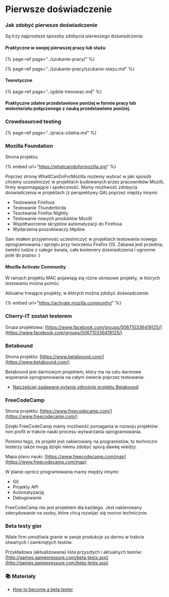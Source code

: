 # Pierwsze doświadczenie

### Jak zdobyć pierwsze doświadczenie

Są trzy najprostsze sposoby zdobycia pierwszego doświadczenia:

#### Praktyczne w swojej pierwszej pracy lub stażu

{% page-ref page="../szukanie-pracy/" %}

{% page-ref page="../szukanie-pracy/szukanie-stazu.md" %}

#### Teoretyczne

{% page-ref page="../gdzie-trenowac.md" %}

#### Praktyczne zdalne przedstawione poniżej w formie pracy lub wolontariatu połączonego z nauką przedstawione poniżej. 

### Crowdsourced testing

{% page-ref page="../praca-zdalna.md" %}

### Mozilla Foundation

Strona projektu:

{% embed url="https://whatcanidoformozilla.org" %}

Poprzez stronę WhatICanDoForMozilla możemy wybrać w jaki sposób chcemy uczestniczyć w projektach budowanych przez pracowników Mozilli, firmy wspomagające i społeczność. Mamy możliwość zdobycia doświadczenia w projektach \(z perspektywy QA\) poprzez między innymi:

* Testowanie Firefoxa
* Testowanie Thunderbirda
* Tesotwanie Firefox Nightly
* Testowanie nowych produktów Mozilli
* Współtworzenie skryptów automatyzacji do Firefoxa
* Wydarzenia poszukiwaczy błędów

Sam miałem przyjemność uczestniczyć w projektach testowania nowego oprogramowania i sprzętu przy tworzeniu Firefox OS. Zabawa jest przednia, świetni ludzie z całego świata, całe kontenery doświadczenia i ogromne pole do popisu :\)

#### Mozilla Activate Community

W ramach projektu MAC pojawiają się różne okresowe projekty, w których testowaniu można pomóc.

Aktualne trwające projekty, w których można zdobyć doświadczenie:

{% embed url="https://activate.mozilla.community/" %}

### Cherry-IT zostań testerem

Grupa projektowa: [https://www.facebook.com/groups/506710336419125/](https://www.facebook.com/groups/506710336419125/)

### Betabound

Strona projektu: [https://www.betabound.com/](https://www.betabound.com/)

Betabound jest darmowym projektem, który ma na celu darmowe wspieranie oprogramowania na całym świecie poprzez testowanie.

* [Najczęściej zadawane pytania odnośnie projektu Betabound](https://www.betabound.com/10-common-questions-asked-by-testers/)

### FreeCodeCamp

Strona projektu: [https://www.freecodecamp.com/](https://www.freecodecamp.com/)

Dzięki FreeCodeCamp mamy możliwość pomagania w rozwoju projektów non profit w trakcie nauki procesu wytwarzania oprogramowania.

Pomimo tego, że projekt jest nakierowany na programistów, to techniczni testerzy także mogą dzięki niemu zdobyć sporą dawkę wiedzy.

Mapa planu nauki: [https://www.freecodecamp.com/map](https://www.freecodecamp.com/map)

W planie oprócz programowania mamy między innymi:

* Git
* Projekty API
* Automatyzację
* Debugowanie

FreeCodeCamp nie jest projektem dla każdego. Jest nakierowany zdecydowanie na osoby, które chcą rozwijać się mocno technicznie.

### Beta testy gier

Wiele firm umożliwia granie w swoje produkcje za darmo w trakcie otwartych i zamkniętych testów.

Przykładowa \(aktualizowana\) lista przyszłych i aktualnych testów: [http://games.gamepressure.com/beta-tests.asp](http://games.gamepressure.com/beta-tests.asp)

### 📚 Materiały

* [How to become a beta tester](http://www.wikihow.com/Become-a-Beta-Tester)





